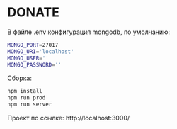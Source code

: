 # DONATE

В файлe .env конфигурация mongodb, по умолчанию:
```bash
MONGO_PORT=27017
MONGO_URI='localhost'
MONGO_USER=''
MONGO_PASSWORD=''
```

Сборка:
```bash
npm install
npm run prod 
npm run server
```

Проект по ссылке:
http://localhost:3000/

